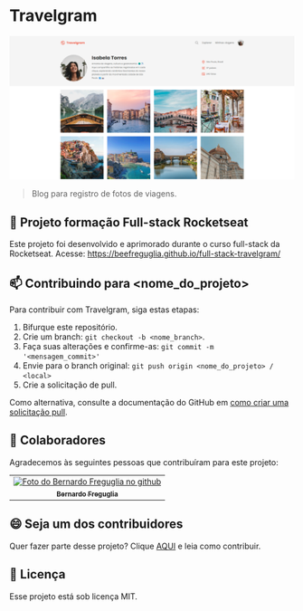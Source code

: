 # Travelgram

<img src="./assets/desktop.png" alt="desktop">

> Blog para registro de fotos de viagens.


## 🚀 Projeto formação Full-stack Rocketseat

Este projeto foi desenvolvido e aprimorado durante o curso full-stack da Rocketseat. Acesse:
https://beefreguglia.github.io/full-stack-travelgram/

## 📫 Contribuindo para <nome_do_projeto>

Para contribuir com Travelgram, siga estas etapas:

1. Bifurque este repositório.
2. Crie um branch: `git checkout -b <nome_branch>`.
3. Faça suas alterações e confirme-as: `git commit -m '<mensagem_commit>'`
4. Envie para o branch original: `git push origin <nome_do_projeto> / <local>`
5. Crie a solicitação de pull.

Como alternativa, consulte a documentação do GitHub em [como criar uma solicitação pull](https://help.github.com/en/github/collaborating-with-issues-and-pull-requests/creating-a-pull-request).

## 🤝 Colaboradores

Agradecemos às seguintes pessoas que contribuíram para este projeto:

<table>
  <tr>
    <td align="center">
      <a href="#" title="defina o titulo do link">
        <img src="https://github.com/beefreguglia.png" width="100px;" alt="Foto do Bernardo Freguglia no github"/><br>
        <sub>
          <b>Bernardo Freguglia</b>
        </sub>
      </a>
    </td>
  </tr>
</table>

## 😄 Seja um dos contribuidores

Quer fazer parte desse projeto? Clique [AQUI](CONTRIBUTING.md) e leia como contribuir.

## 📝 Licença

Esse projeto está sob licença MIT.

